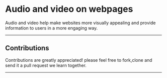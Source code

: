 # Audio and video on webpages
Audio and video help make websites more visually appealing and provide information to users in a more engaging way.
___
## Contributions
Contributions are greatly appreciated! please feel free to fork,clone and send it a pull request we learn together.
___